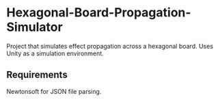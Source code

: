 # Hexagonal-Board-Propagation-Simulator
Project that simulates effect propagation across a hexagonal board. Uses Unity as a simulation environment.

## Requirements
Newtonsoft for JSON file parsing.
